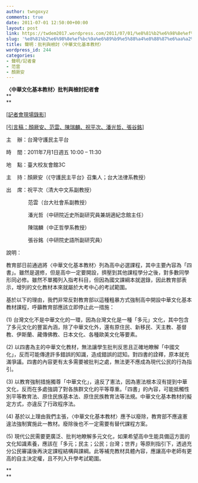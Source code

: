 ```yaml
---
author: twngoxyz
comments: true
date: 2011-07-01 12:50:00+00:00
layout: post
link: https://twdem2017.wordpress.com/2011/07/01/%e8%81%b2%e6%98%8e%ef%bc%9a%e6%89%b9%e5%88%a4%e8%88%87%e6%aa%a2%e8%a8%8e%e3%80%88%e4%b8%ad%e8%8f%af%e6%96%87%e5%8c%96%e5%9f%ba%e6%9c%ac%e6%95%99%e6%9d%90%e3%80%89/
slug: '%e8%81%b2%e6%98%8e%ef%bc%9a%e6%89%b9%e5%88%a4%e8%88%87%e6%aa%a2%e8%a8%8e%e3%80%88%e4%b8%ad%e8%8f%af%e6%96%87%e5%8c%96%e5%9f%ba%e6%9c%ac%e6%95%99%e6%9d%90%e3%80%89'
title: 聲明：批判與檢討〈中華文化基本教材〉
wordpress_id: 244
categories:
- 聲明/記者會
- 范雲
- 顏厥安
---
```


**〈中華文化基本教材〉批判與檢討記者會**  
**  
**

[[記者會現場錄影]](http://vimeo.com/25953121)

[[引言稿：顏厥安、范雲、陳瑞麟、祝平次、潘光哲、張谷銘]](http://www.twdem.org/home/-zhong-hua-wen-hua-ji-ben-jiao-cai-pi-pan-yu-jian-tao-ji-zhe-hui-1)

  


主    辦：台灣守護民主平台

時    間：2011年7月1日週五 10:00 – 11:30

地    點：臺大校友會館3C

主    持：顏厥安（《守護民主平台》召集人；台大法律系教授）

出    席：祝平次（清大中文系副教授）

               范雲（台大社會系副教授）

               潘光哲（中研院近史所副研究員兼胡適紀念館主任）

               陳瑞麟（中正哲學系教授）

               張谷銘（中研院史語所副研究員）

  


說明：

教育部日前通過將〈中華文化基本教材〉列為高中必選課程，其中主要內容為「四書」。雖然是選修，但是高中一定要開設，擠壓到其他課程學分之後，對多數同學形同必修。雖然不單獨列入指考科目，但因為國文課綱本就選錄，因此教育部表示，增列的文化教材本來就屬於大考中心的考試範圍。

  
  


基於以下的理由，我們非常反對教育部以這種粗暴方式強制高中開設中華文化基本教材課程，呼籲教育部應該立即停止此一措施：

(1) 台灣文化不是中華文化的一環，因為台灣文化是一種「多元」文化，其中包含了多元文化的豐富內涵，除了中華文化外，還有原住民、新移民、天主教、基督教、伊斯蘭、藏傳佛教、日本文化、各種歐美文化等要素。

(2) 以四書為主的中華文化教材，無法讓學生批判反思且正確地瞭解「中國文化」，反而可能傳達許多錯誤的知識，造成錯誤的認知。對四書的詮釋，原本就充滿爭議。四書的內容更有太多需要被批判之處，無法更不應成為現代公民的行為指引。

(3) 以教育強制措施獨尊「中華文化」，違反了憲法，因為憲法根本沒有提到中華文化，反而在多處強調了對各族群文化的平等尊重。「四書」的內容，可能抵觸性別平等教育法、原住民族基本法、原住民族教育法等法規。中華文化基本教材的擬定方式，亦違反了行政程序法。

(4) 基於以上理由我們主張，〈中華文化基本教材〉應予以廢除，教育部不應違憲違法強制實施此一教材。廢除後也不一定需要有替代課程方案。

(5) 現代公民需要更廣泛、批判地瞭解多元文化，如果希望高中生能具備這方面的文化知識素養，應該在「多元；民主；公民；台灣；世界」等原則指引下，透過充分公民審議後再決定課程結構與課綱。此等補充教材具體內容，應讓高中老師有更高的自主決定權，且不列入升學考試範圍。

**  
**
